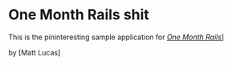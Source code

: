 # One Month Rails shit

This is the pininteresting sample application for 
[*One Month Rails*](http://onemonthrails.com)]

by [Matt Lucas]